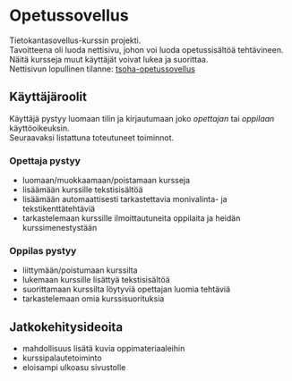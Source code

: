# Opetussovellus
Tietokantasovellus-kurssin projekti. \
Tavoitteena oli luoda nettisivu, johon voi luoda opetussisältöä tehtävineen. Näitä kursseja muut käyttäjät voivat lukea ja suorittaa. \
Nettisivun lopullinen tilanne: [tsoha-opetussovellus](https://tsoha-opetussovellus.herokuapp.com/)

## Käyttäjäroolit

Käyttäjä pystyy luomaan tilin ja kirjautumaan joko _opettajan_ tai _oppilaan_ käyttöoikeuksin. \
Seuraavaksi listattuna toteutuneet toiminnot.

### Opettaja pystyy
  - luomaan/muokkaamaan/poistamaan kursseja 
  - lisäämään kurssille tekstisisältöä 
  - lisäämään automaattisesti tarkastettavia monivalinta- ja tekstikenttätehtäviä
  - tarkastelemaan kurssille ilmoittautuneita oppilaita ja heidän kurssimenestystään

### Oppilas pystyy
  - liittymään/poistumaan kurssilta
  - lukemaan kurssille lisättyä tekstisisältöä
  - suorittamaan kurssilta löytyviä opettajan luomia tehtäviä
  - tarkastelemaan omia kurssisuorituksia

## Jatkokehitysideoita
  - mahdollisuus lisätä kuvia oppimateriaaleihin
  - kurssipalautetoiminto
  - eloisampi ulkoasu sivustolle
